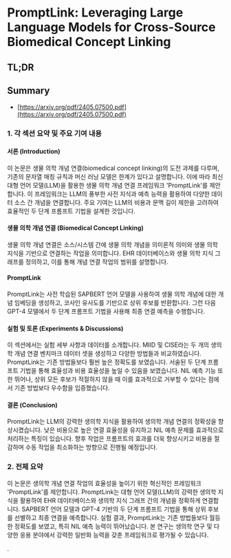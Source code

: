 # PromptLink: Leveraging Large Language Models for Cross-Source Biomedical Concept Linking
## TL;DR
## Summary
- [https://arxiv.org/pdf/2405.07500.pdf](https://arxiv.org/pdf/2405.07500.pdf)

### 1. 각 섹션 요약 및 주요 기여 내용

#### 서론 (Introduction)
이 논문은 생물 의학 개념 연결(biomedical concept linking)의 도전 과제를 다루며, 기존의 문자열 매칭 규칙과 머신 러닝 모델은 한계가 있다고 설명합니다. 이에 따라 최신 대형 언어 모델(LLM)을 활용한 생물 의학 개념 연결 프레임워크 'PromptLink'를 제안합니다. 이 프레임워크는 LLM의 풍부한 사전 지식과 예측 능력을 활용하여 다양한 데이터 소스 간 개념을 연결합니다. 주요 기여는 LLM의 비용과 문맥 길이 제한을 고려하여 효율적인 두 단계 프롬프트 기법을 설계한 것입니다.

#### 생물 의학 개념 연결 (Biomedical Concept Linking)
생물 의학 개념 연결은 소스/시스템 간에 생물 의학 개념을 의미론적 의미와 생물 의학 지식을 기반으로 연결하는 작업을 의미합니다. EHR 데이터베이스와 생물 의학 지식 그래프를 정의하고, 이를 통해 개념 연결 작업의 범위를 설명합니다.

#### PromptLink
PromptLink는 사전 학습된 SAPBERT 언어 모델을 사용하여 생물 의학 개념에 대한 개념 임베딩을 생성하고, 코사인 유사도를 기반으로 상위 후보를 반환합니다. 그런 다음 GPT-4 모델에서 두 단계 프롬프트 기법을 사용해 최종 연결 예측을 수행합니다.

#### 실험 및 토론 (Experiments & Discussions)
이 섹션에서는 실험 세부 사항과 데이터를 소개합니다. MIID 및 CISE라는 두 개의 생의학 개념 연결 벤치마크 데이터 셋을 생성하고 다양한 방법들과 비교하였습니다. PromptLink는 기존 방법들보다 훨씬 높은 정확도를 보였습니다. 서술된 두 단계 프롬프트 기법을 통해 효율성과 비용 효율성을 높일 수 있음을 보였습니다. NIL 예측 기능 또한 뛰어나, 상위 모든 후보가 적절하지 않을 때 이를 효과적으로 거부할 수 있다는 점에서 기존 방법보다 우수함을 입증했습니다.

#### 결론 (Conclusion)
PromptLink는 LLM의 강력한 생의학 지식을 활용하여 생의학 개념 연결의 정확성을 향상시켰습니다. 낮은 비용으로 높은 연결 효율성을 유지하고 NIL 예측 문제를 효과적으로 처리하는 특징이 있습니다. 향후 작업은 프롬프트의 효과를 더욱 향상시키고 비용을 절감하며 수동 작업을 최소화하는 방향으로 진행될 예정입니다.

### 2. 전체 요약
이 논문은 생의학 개념 연결 작업의 효율성을 높이기 위한 혁신적인 프레임워크 'PromptLink'를 제안합니다. PromptLink는 대형 언어 모델(LLM)의 강력한 생의학 지식을 활용하여 EHR 데이터베이스와 생의학 지식 그래프 간의 개념을 정확하게 연결합니다. SAPBERT 언어 모델과 GPT-4 기반의 두 단계 프롬프트 기법을 통해 상위 후보를 선별하고 최종 연결을 예측합니다. 실험 결과, PromptLink는 기존 방법들보다 월등한 정확도를 보였고, 특히 NIL 예측 능력이 뛰어났습니다. 본 연구는 생의학 연구 및 다양한 응용 분야에서 강력한 일반화 능력을 갖춘 프레임워크로 평가될 수 있습니다.

.